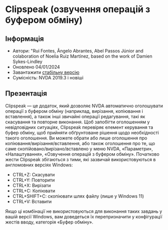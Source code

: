 # Clipspeak (озвучення операцій з буфером обміну)


## Інформація
* Автори: "Rui Fontes, Ângelo Abrantes, Abel Passos Júnior and colaboration of Noelia Ruiz Martínez, based on the work of Damien Sykes-Lindley
* Оновлено 04/01/2024
* Завантажити [стабільну версію][1]
* Сумісність: NVDA 2019.3 і новіші


## Презентація
Clipspeak — це додаток, який дозволяє NVDA автоматично оголошувати операції з буфером обміну (наприклад, вирізання, копіювання і вставлення), а також інші звичайні операції редагування, такі як скасування та повторне виконання.
Щоб запобігти оголошенням у невідповідних ситуаціях, Clipspeak перевіряє елемент керування та буфер обміну, щоб прийняти обґрунтоване рішення щодо необхідності такого оголошення.
Ви можете обрати або лише оголошення про копіювання/вирізання/вставлення, або також оголошення про те, що саме скопійовано/вирізано/вставлено у меню NVDA, «Параметри», «Налаштування», «Озвучення операцій з буфером обміну».
Початково жести Clipspeak збігаються з тими, які зазвичай використовуються в англомовних версіях Windows:

* CTRL+Z: Скасувати
* CTRL+Y: Повторити
* CTRL+X: Вирізати
* CTRL+C: Копіювати
* CTRL+SHIFT+C: скопіювати шлях файлу (лише у Windows 11)
* CTRL+V: Вставити

Якщо ці комбінації не використовуються для виконання таких завдань у вашій версії Windows, вам доведеться їх перепризначити у конфігурації жестів вводу, категорія «Буфер обміну».


[1]: https://github.com/ruifontes/clipspeak/releases/download/2024.01.04/clipspeak-2024.01.04.nvda-addon

